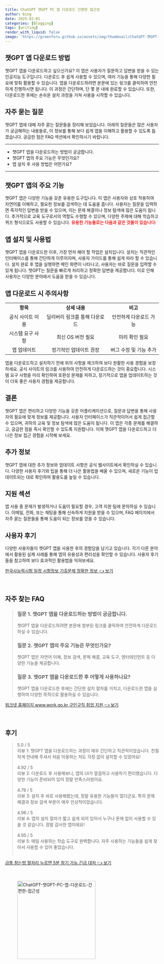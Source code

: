 ```yaml
---
title: ChatGPT 챗GPT PC 앱 다운로드 간편한 접근성
author: bing
date: 2025-02-01
categories: [Blogging]
tags: [writing]
render_with_liquid: false
image: 'https://greenforu.github.io/assets/img/thumbnail/ChatGPT-챗GPT-PC-앱-다운로드-간편한-접근성.webp'
---
```



<h2 id='챗GPT_앱_다운로드'>챗GPT 앱 다운로드 방법</h2>

<p>챗GPT 앱을 다운로드하고 싶으신가요? 이 앱은 사용자가 질문하고 답변을 받을 수 있는 인공지능 도구입니다. 다운로드 후 쉽게 사용할 수 있으며, 여러 기능을 통해 다양한 필요에 맞춰 활용할 수 있습니다. 앱을 다운로드하려면 본문에 있는 링크를 클릭하여 안전하게 진행하시면 됩니다. 이 과정은 간단하며, 단 몇 분 내에 완료할 수 있습니다. 또한, 다운로드한 후에는 손쉬운 설치 과정을 거쳐 사용을 시작할 수 있습니다.</p>

<h2 id='자주_묻는_질문'>자주 묻는 질문</h2>

<p>챗GPT 앱에 대해 자주 묻는 질문들을 정리해 보았습니다. 아래의 질문들은 많은 사용자가 궁금해하는 내용들로, 이 정보를 통해 보다 쉽게 앱을 이해하고 활용할 수 있도록 돕겠습니다. 궁금한 점은 FAQ 섹션에서 확인하시기 바랍니다.</p>

<hr />

<ul>
    <li>챗GPT 앱을 다운로드하는 방법이 궁금합니다.</li>
    <li>챗GPT 앱의 주요 기능은 무엇인가요?</li>
    <li>앱 설치 후 사용 방법은 어떤가요?</li>
</ul>

<hr />

<h2 id='앱의_주요_기능'>챗GPT 앱의 주요 기능</h2>

<p>챗GPT 앱은 다양한 기능을 갖춘 유용한 도구입니다. 이 앱은 사용자와 상호 작용하여 자연어를 이해하고, 필요한 정보를 검색하는 데 도움을 줍니다. 사용자는 질문을 입력하면 즉각적인 답변을 받을 수 있으며, 이는 문제 해결이나 정보 탐색에 많은 도움이 됩니다. 추가적으로 교육 도구로서의 역할도 수행할 수 있으며, 다양한 주제에 대해 학습하고 퀴즈 형식으로도 사용할 수 있습니다. <b><span style="color: #ee2323;">유용한 기능들로는 다음과 같은 것들이 있습니다:</span></b></p>

<h2 id='앱_설치_및_사용법'>앱 설치 및 사용법</h2>

<p>챗GPT 앱을 다운로드한 이후, 가장 먼저 해야 할 작업은 설치입니다. 설치는 직관적인 인터페이스를 통해 간단하게 이루어지며, 사용자 가이드를 통해 쉽게 따라 할 수 있습니다. 설치 완료 후 앱을 실행하면 메인 화면이 나타나고, 사용자는 바로 질문을 입력할 수 있게 됩니다. 챗GPT는 질문을 빠르게 처리하고 정확한 답변을 제공합니다. 이로 인해 사용자는 다양한 분야에서 도움을 받을 수 있습니다.</p>

<h2 id='앱_다운로드_시_주의사항'>앱 다운로드 시 주의사항</h2>

<table>
    <tr>
        <td style="text-align: center; height: 17px;"><b>항목</b></td>
        <td style="text-align: center; height: 17px;"><b>상세 내용</b></td>
        <td style="text-align: center; height: 17px;"><b>비고</b></td>
    </tr>
    <tr>
        <td style="text-align: center; height: 17px;">공식 사이트 이용</td>
        <td style="text-align: center; height: 17px;">딜리버리 링크를 통해 다운로드</td>
        <td style="text-align: center; height: 17px;">안전하게 다운로드 가능</td>
    </tr>
    <tr>
        <td style="text-align: center; height: 17px;">시스템 요구 사항</td>
        <td style="text-align: center; height: 17px;">최신 OS 버전 필요</td>
        <td style="text-align: center; height: 17px;">미리 확인 필요</td>
    </tr>
    <tr>
        <td style="text-align: center; height: 17px;">앱 업데이트</td>
        <td style="text-align: center; height: 17px;">정기적인 업데이트 권장</td>
        <td style="text-align: center; height: 17px;">버그 수정 및 기능 추가</td>
    </tr>
</table>

<p>앱을 다운로드하고 설치하기 전에 위의 사항을 체크하여 보다 원활한 사용 경험을 보장하세요. 공식 사이트의 링크를 사용하여 안전하게 다운로드하는 것이 중요합니다. 시스템 요구 사항을 미리 확인하여 호환성 문제를 피하고, 정기적으로 앱을 업데이트하는 것이 더욱 좋은 사용자 경험을 제공합니다.</p>

<h2 id='결론'>결론</h2>

<p>챗GPT 앱은 편리하고 다양한 기능을 갖춘 어플리케이션으로, 질문과 답변을 통해 사용자의 필요에 맞게 정보를 제공합니다. 사용자 인터페이스가 직관적이어서 쉽게 접근할 수 있으며, 귀하의 교육 및 정보 탐색에 많은 도움이 됩니다. 이 앱은 각종 문제를 해결하고, 궁금한 점을 즉시 확인할 수 있도록 지원합니다. 이제 챗GPT 앱을 다운로드하고 더 나은 정보 접근 경험을 시작해 보세요.</p>

<h2 id='추가정보'>추가 정보</h2>

<p>챗GPT 앱에 대한 추가 정보와 업데이트 사항은 공식 웹사이트에서 확인하실 수 있습니다. 다양한 사용자 후기와 팁을 통해 더 나은 활용법을 배울 수 있으며, 새로운 기능이 업데이트되는 대로 확인하여 활용도를 높일 수 있습니다.</p>

<h2 id='지원섹션'>지원 섹션</h2>

<p>앱 사용 중 문제가 발생하거나 도움이 필요할 경우, 고객 지원 팀에 문의하실 수 있습니다. 이메일, 전화, 또는 채팅을 통해 신속하게 지원을 받을 수 있으며, FAQ 페이지에서 자주 묻는 질문들을 통해 도움이 되는 정보를 얻을 수 있습니다.</p>

<h2 id='사용자_후기'>사용자 후기</h2>

<p>다양한 사용자들이 챗GPT 앱을 사용한 후의 경험담을 남기고 있습니다. 각기 다른 분야에서 활용된 실제 사례를 통해 앱의 유용성과 편리성을 확인할 수 있습니다. 사용자 후기들을 참고하여 보다 효과적인 활용법을 익혀보세요.</p>


<p><a class="click-button" title="한국사능력시험 일정 시험정보 기출문제 정확한 정보" href="https://greenforu.github.io/posts/%ED%95%9C%EA%B5%AD%EC%82%AC%EB%8A%A5%EB%A0%A5%EC%8B%9C%ED%97%98-%EC%9D%BC%EC%A0%95-%EC%8B%9C%ED%97%98%EC%A0%95%EB%B3%B4-%EA%B8%B0%EC%B6%9C%EB%AC%B8%EC%A0%9C-%EC%A0%95%ED%99%95%ED%95%9C-%EC%A0%95%EB%B3%B4/" rel="dofollow">한국사능력시험 일정 시험정보 기출문제 정확한 정보 👈 보기</a></p><br>
<h2 id='자주_찾는_FAQ'>자주 찾는 FAQ</h2>
<div itemscope="" itemtype="https://schema.org/FAQPage"> 
<blockquote> 
<div itemscope="" itemprop="mainEntity" itemtype="https://schema.org/Question"> 
<h3 itemprop="name">질문 1. 챗GPT 앱을 다운로드하는 방법이 궁금합니다.</h3> 
<div itemscope="" itemprop="acceptedAnswer" itemtype="https://schema.org/Answer"> 
<span itemprop="text"> 
<p>챗GPT 앱을 다운로드하려면 본문에 첨부된 링크를 클릭하여 안전하게 다운로드하실 수 있습니다.</p> 
</span> 
</div> 
</div> 

<div itemscope="" itemprop="mainEntity" itemtype="https://schema.org/Question"> 
<h3 itemprop="name">질문 2. 챗GPT 앱의 주요 기능은 무엇인가요?</h3> 
<div itemscope="" itemprop="acceptedAnswer" itemtype="https://schema.org/Answer"> 
<span itemprop="text"> 
<p>챗GPT 앱은 자연어 이해, 정보 검색, 문제 해결, 교육 도구, 엔터테인먼트 등 다양한 기능을 제공합니다.</p> 
</span> 
</div> 
</div> 

<div itemscope="" itemprop="mainEntity" itemtype="https://schema.org/Question"> 
<h3 itemprop="name">질문 3. 챗GPT 앱을 다운로드한 후 어떻게 사용하나요?</h3> 
<div itemscope="" itemprop="acceptedAnswer" itemtype="https://schema.org/Answer"> 
<span itemprop="text"> 
<p>챗GPT 앱을 다운로드한 후에는 간단한 설치 절차를 거치고, 다운로드한 앱을 실행하여 다양한 목적으로 활용하실 수 있습니다.</p> 
</span> 
</div> 
</div> 
</blockquote> 
</div>
<p><a class="click-button" title="워크넷 홈페이지 www.work.go.kr 구인구직 취업 지원" href="https://greenforu.github.io/posts/%EC%9B%8C%ED%81%AC%EB%84%B7-%ED%99%88%ED%8E%98%EC%9D%B4%EC%A7%80-www.work.go.kr-%EA%B5%AC%EC%9D%B8%EA%B5%AC%EC%A7%81-%EC%B7%A8%EC%97%85-%EC%A7%80%EC%9B%90/" rel="dofollow">워크넷 홈페이지 www.work.go.kr 구인구직 취업 지원 👈 보기</a></p><br>
<h2 id='후기'>후기</h2>
<div itemscope itemtype="https://schema.org/Product">
  <blockquote>
  <div itemprop="review" itemscope itemtype="https://schema.org/Review">
      <div itemprop="reviewRating" itemscope itemtype="https://schema.org/Rating"> <span itemprop="ratingValue">5.0</span> / <span itemprop="bestRating">5</span> </div>
      <span itemprop="reviewBody">리뷰 1: 챗GPT 앱을 다운로드하는 과정이 매우 간단하고 직관적이었습니다. 친절하게 안내해 주셔서 처음 이용하는 저도 걱정 없이 설치할 수 있었어요!</span>
  </div>
  <br>
  <div itemprop="review" itemscope itemtype="https://schema.org/Review">
      <div itemprop="reviewRating" itemscope itemtype="https://schema.org/Rating"> <span itemprop="ratingValue">4.92</span> / <span itemprop="bestRating">5</span> </div>
      <span itemprop="reviewBody">리뷰 2: 다운로드 후 사용해보니, 앱의 UI가 깔끔하고 사용하기 편리했습니다. 다양한 기능이 준비되어 있어 정말 만족스러웠어요.</span>
  </div>
  <br>
  <div itemprop="review" itemscope itemtype="https://schema.org/Review">
      <div itemprop="reviewRating" itemscope itemtype="https://schema.org/Rating"> <span itemprop="ratingValue">4.79</span> / <span itemprop="bestRating">5</span> </div>
      <span itemprop="reviewBody">리뷰 3: 설치 후 바로 사용해봤는데, 정말 유용한 기능들이 많더군요. 특히 문제 해결과 정보 검색 부분이 매우 인상적이었습니다.</span>
  </div>
  <br>
  <div itemprop="review" itemscope itemtype="https://schema.org/Review">
      <div itemprop="reviewRating" itemscope itemtype="https://schema.org/Rating"> <span itemprop="ratingValue">4.96</span> / <span itemprop="bestRating">5</span> </div>
      <span itemprop="reviewBody">리뷰 4: 앱의 설치 절차가 짧고 쉽게 되어 있어서 누구나 문제 없이 사용할 수 있을 것 같습니다. 정말 감사한 앱이에요!</span>
  </div>
  <br>
  <div itemprop="review" itemscope itemtype="https://schema.org/Review">
      <div itemprop="reviewRating" itemscope itemtype="https://schema.org/Rating"> <span itemprop="ratingValue">4.95</span> / <span itemprop="bestRating">5</span> </div>
      <span itemprop="reviewBody">리뷰 5: 매일 사용하는 학습 도구로 완벽합니다. 자주 사용하는 기능들을 쉽게 찾아서 사용할 수 있어 좋았습니다.</span>
  </div>
  <br>
  </blockquote>
</div>
<p><a class="click-button" title="급똥 참는법 혈자리 누르면 5분 참기 가능 긴급 대처" href="https://greenforu.github.io/posts/%EA%B8%89%EB%98%A5-%EC%B0%B8%EB%8A%94%EB%B2%95-%ED%98%88%EC%9E%90%EB%A6%AC-%EB%88%84%EB%A5%B4%EB%A9%B4-5%EB%B6%84-%EC%B0%B8%EA%B8%B0-%EA%B0%80%EB%8A%A5-%EA%B8%B4%EA%B8%89-%EB%8C%80%EC%B2%98/" rel="dofollow">급똥 참는법 혈자리 누르면 5분 참기 가능 긴급 대처 👈 보기</a></p><br>
<figure class="image"><img src="https://greenforu.github.io/assets/img/thumbnail/ChatGPT-챗GPT-PC-앱-다운로드-간편한-접근성.webp" alt="ChatGPT-챗GPT-PC-앱-다운로드-간편한-접근성" width="256" height="256"></figure>
